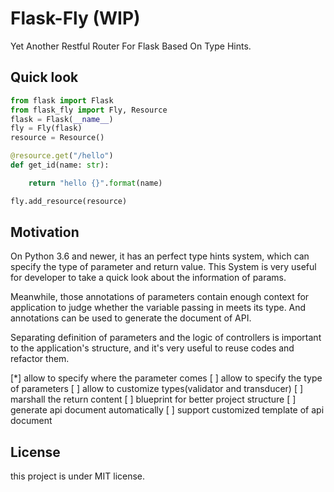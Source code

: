 # Flask-Fly (WIP)

Yet Another Restful Router For Flask Based On Type Hints.

## Quick look
```python
from flask import Flask
from flask_fly import Fly, Resource
flask = Flask(__name__)
fly = Fly(flask)
resource = Resource()

@resource.get("/hello")
def get_id(name: str):

    return "hello {}".format(name)

fly.add_resource(resource)
```

## Motivation
On Python 3.6 and newer, it has an perfect type hints system, which can specify the type of parameter and return value. This System is very useful for developer to take a quick look about the information of params.

Meanwhile, those annotations of parameters contain enough context for application to judge whether the variable passing in meets its type. And annotations can be used to generate the document of API.

Separating definition of parameters and the logic of controllers is important to the application's structure, and it's very useful to reuse codes and refactor them.

[*] allow to specify where the parameter comes
[ ] allow to specify the type of parameters
[ ] allow to customize types(validator and transducer)
[ ] marshall the return content
[ ] blueprint for better project structure
[ ] generate api document automatically
[ ] support customized template of api document


## License
this project is under MIT license.